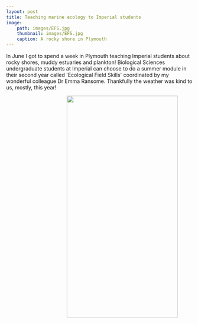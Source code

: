 ```yaml
---
layout: post
title: Teaching marine ecology to Imperial students
image: 
    path: images/EFS.jpg
    thumbnail: images/EFS.jpg
    caption: A rocky shore in Plymouth
---
```


In June I got to spend a week in Plymouth teaching Imperial students about rocky shores, muddy estuaries and plankton! Biological Sciences undergraduate students at Imperial can choose to do a summer module in their second year called 'Ecological Field Skills' coordinated by my wonderful colleague Dr Emma Ransome. Thankfully the weather was kind to us, mostly, this year!


<figure>
<img src="/Images/EFS.jpg" style="float: right;" width = "300" height = "600" alt="" >
</figure>
